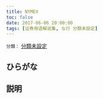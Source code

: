 ```yaml
---
title: NYMEX
toc: false
date: 2017-06-06 20:00:00
tags: [证券用语解说集, な行 分類未設定]
---
```


`分類：` [分類未設定](/tags/分類未設定/)

## ひらがな



## 説明

